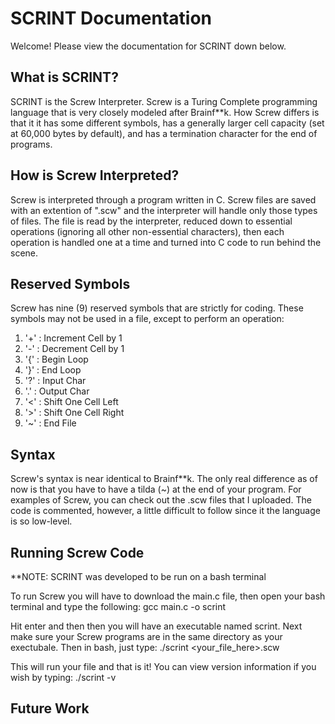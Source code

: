 # SCRINT Documentation
Welcome! Please view the documentation for SCRINT down below.

## What is SCRINT?
SCRINT is the Screw Interpreter. Screw is a Turing Complete programming language that is very closely modeled after Brainf\*\*k. How Screw differs is that it it has some different symbols, has a generally larger cell capacity (set at 60,000 bytes by default), and has a termination character for the end of programs.

## How is Screw Interpreted?
Screw is interpreted through a program written in C. Screw files are saved with an extention of ".scw" and the interpreter will handle only those types of files. The file is read by the interpreter, reduced down to essential operations (ignoring all other non-essential characters), then each operation is handled one at a time and turned into C code to run behind the scene.

## Reserved Symbols
Screw has nine (9) reserved symbols that are strictly for coding. These symbols may not be used in a file, except to perform an operation:
1. '+' : Increment Cell by 1
2. '-' : Decrement Cell by 1
3. '{' : Begin Loop
4. '}' : End Loop
5. '?' : Input Char
6. '.' : Output Char
7. '<' : Shift One Cell Left
8. '>' : Shift One Cell Right
9. '~' : End File

## Syntax
Screw's syntax is near identical to Brainf\*\*k. The only real difference as of now is that you have to have a tilda (~) at the end of your program. For examples of Screw, you can check out the .scw files that I uploaded. The code is commented, however, a little difficult to follow since it the language is so low-level.

## Running Screw Code
**NOTE: SCRINT was developed to be run on a bash terminal

To run Screw you will have to download the main.c file, then open your bash terminal and type the following: 
gcc main.c -o scrint

Hit enter and then then you will have an executable named scrint. Next make sure your Screw programs are in the same directory as your exectubale. Then in bash, just type:
./scrint <your_file_here>.scw

This will run your file and that is it! You can view version information if you wish by typing:
./scrint -v

## Future Work
